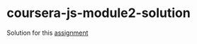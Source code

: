 # coursera-js-module2-solution

Solution for this [assignment](https://github.com/jhu-ep-coursera/fullstack-course4/blob/master/assignments/assignment5/Assignment-5.md)
